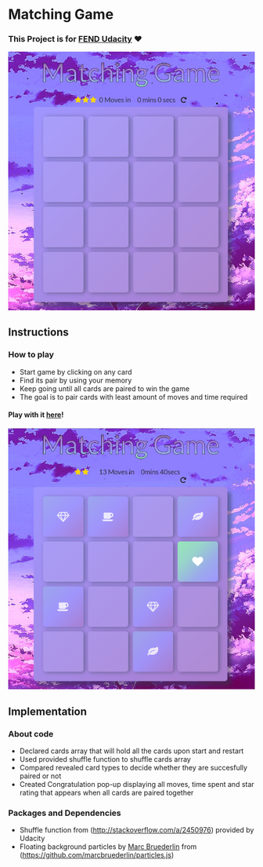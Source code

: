 # Matching Game

### This Project is for [FEND Udacity](https://udacity.com/course/front-end-web-developer-nanodegree--nd001/ "Font-End Web Developer Nanodegree") ♥

![Matching Game](img/startGame.png "Starting Matching Game")

## Instructions 
### How to play

* Start game by clicking on any card
* Find its pair by using your memory
* Keep going until all cards are paired to win the game
* The goal is to pair cards with least amount of moves and time required

#### Play with it [here](https://nyafologus.github.io/frontend-nanodegree-memory-game/ "Match the cards!")!

![Matching Game](img/matchingGame.png "Continue pairing cards in Matching Game")

## Implementation
### About code
* Declared cards array that will hold all the cards upon start and restart
* Used provided shuffle function to shuffle cards array
* Compared revealed card types to decide whether they are succesfully paired or not
* Created Congratulation pop-up displaying all moves, time spent and star rating that appears when all cards are paired together

### Packages and Dependencies

* Shuffle function from (http://stackoverflow.com/a/2450976) provided by Udacity
* Floating background particles by [Marc Bruederlin](hello@marcbruederlin.com) from (https://github.com/marcbruederlin/particles.js)